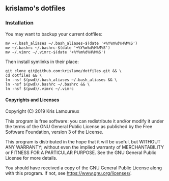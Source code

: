 ## krislamo's dotfiles

### Installation

You may want to backup your current dotfiles:

```
mv ~/.bash_aliases ~/.bash_aliases-$(date '+%Y%m%d%H%M%S')
mv ~/.bashrc ~/.bashrc-$(date '+%Y%m%d%H%M%S')
mv ~/.vimrc ~/.vimrc-$(date '+%Y%m%d%H%M%S')
```

Then install symlinks in their place:
```
git clone git@github.com:krislamo/dotfiles.git && \
cd dotfiles && \
ln -nsf $(pwd)/.bash_aliases ~/.bash_aliases && \
ln -nsf $(pwd)/.bashrc ~/.bashrc && \
ln -nsf $(pwd)/.vimrc ~/.vimrc
```

#### Copyrights and Licenses
Copyright (C) 2019  Kris Lamoureux

This program is free software: you can redistribute it and/or modify it under the terms of the GNU General Public License as published by the Free Software Foundation, version 3 of the License.

This program is distributed in the hope that it will be useful, but WITHOUT ANY WARRANTY; without even the implied warranty of MERCHANTABILITY or FITNESS FOR A PARTICULAR PURPOSE.  See the GNU General Public License for more details.

You should have received a copy of the GNU General Public License along with this program. If not, see <https://www.gnu.org/licenses/>.
